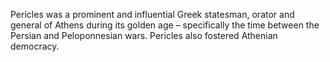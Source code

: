 <!--
id:          pericles
title:       Pericles
subtitle:    495 - 429 BCE
from:        -495
to:          -429 
short:       Pericles was a prominent and influential Greek statesman, orator and general of Athens during its golden age – specifically the time between the Persian and Peloponnesian wars. Pericles also fostered Athenian democracy.
imageUrl:    https://upload.wikimedia.org/wikipedia/commons/thumb/4/4b/Pericles_Pio-Clementino_Inv269_n2.jpg/440px-Pericles_Pio-Clementino_Inv269_n2.jpg
wikiUrl:     https://en.wikipedia.org/wiki/Pericles
-->


Pericles was a prominent and influential Greek statesman, orator and general of Athens during its golden age – specifically the time between the Persian and Peloponnesian wars. Pericles also fostered Athenian democracy.